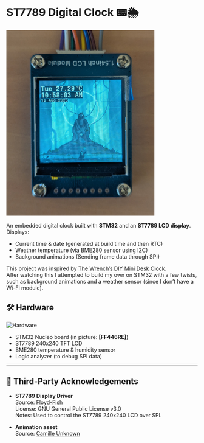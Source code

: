 # ST7789 Digital Clock 📟🌦


<img src="docs/lcd.jpg" alt="Preview" width="390"/>


An embedded digital clock built with **STM32** and an **ST7789 LCD display**.  
Displays:
- Current time & date (generated at build time and then RTC)
- Weather temperature (via BME280 sensor using I2C)
- Background animations (Sending frame data through SPI)

This project was inspired by [The Wrench’s DIY Mini Desk Clock](https://www.youtube.com/watch?v=35zs2J3Prxo).  
After watching this I attempted to build my own on STM32 with a few twists, such as background animations and a weather sensor (since I don’t have a Wi-Fi module).

## 🛠 Hardware
![Hardware](docs/breadboard.jpg)

- STM32 Nucleo board (in picture: **[FF446RE]**)
- ST7789 240x240 TFT LCD
- BME280 temperature & humidity sensor
- Logic analyzer (to debug SPI data)

---
## 📄 Third-Party Acknowledgements

- **ST7789 Display Driver**  
  Source: [Floyd-Fish](https://github.com/Floyd-Fish/ST7789-STM32)  
  License: GNU General Public License v3.0  
  Notes: Used to control the ST7789 240x240 LCD over SPI.

- **Animation asset**  
  Source: [Camille Unknown](https://www.artstation.com/artwork/q9ygxz)